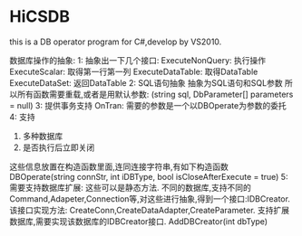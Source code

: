 # HiCSDB
this is a DB operator program for C#,develop by VS2010.


数据库操作的抽象:
1: 抽象出一下几个接口:
ExecuteNonQuery: 执行操作
ExecuteScalar: 取得第一行第一列
ExecuteDataTable: 取得DataTable
ExecuteDataSet: 返回DataTable
2: SQL语句抽象
抽象为SQL语句和SQL参数
所以所有函数需要重载,或者是用默认参数:
(string sql, DbParameter[] parameters = null)
3: 提供事务支持
OnTran: 
需要的参数是一个以DBOperate为参数的委托
4: 支持
1) 多种数据库
2) 是否执行后立即关闭

这些信息放置在构造函数里面,连同连接字符串,有如下构造函数
DBOperate(string connStr, int iDBType, bool isCloseAfterExecute = true)
5: 需要支持数据库扩展:
这些可以是静态方法.
不同的数据库,支持不同的Command,Adapeter,Connection等,对这些进行抽象,得到一个接口:IDBCreator.
该接口实现方法: CreateConn,CreateDataAdapter,CreateParameter.
支持扩展数据库,需要实现该数据库的IDBCreator接口.
AddDBCreator<T>(int dbType)
